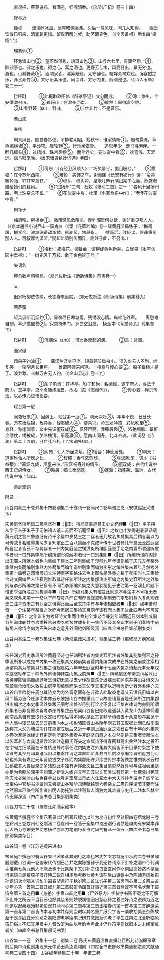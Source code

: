 <!-- { "loadSidebar": true } -->
　　直须把、茱萸遍插，看满座、细嗅清香。（《岁时广记》卷三十四）

　　好事近

　　橄榄
　　潇洒荐冰盘，满座暗惊香集。久后一般风味，问几人知得。　　画堂饮散已归来，清润转更惜。留取酒醒时候，助茗瓯春色。（《全芳备祖》后集四“橄榄”门）

　　瑞鹤仙①

　　环滁皆山也②。望蔚然深秀，琅玡山也③。山行六七里，有翼然泉上④，醉翁亭也。翁之乐也。得之心，寓之酒也。更野芳佳木，风高日出，景无穷也。　　游也。山肴野蔌⑤，酒冽泉香，沸筹觥也。太守醉也。喧哗众宾欢也。况宴酣之乐，非丝非竹⑥，太守乐其乐也。问当时、太守为谁，醉翁是也。（《诗人玉屑》卷二十一）

　　【注释】
　　①此撮取欧阳修《醉翁亭记》文句而成。
　　②滁：滁州，今安徽滁州市。
　　③琅玡山：在滁州西南。
　　④翼然：展翅凌空貌。
　　⑤山肴野蔌（sù）：野味。
　　⑥非丝非竹：不是音乐。

　　蓦山溪

　　春晴

　　朝来风日，陡觉春衫便。翠柳艳明眉，戏秋千、谁家倩盼①。烟匀露洗，草色媚横塘②，平沙软。雕轮转③。行乐闻弦管。　　追思年少，走马寻芳伴。一醉几缠头④，过扬州、珠帘尽卷⑤。而今老矣，花似雾中看⑥，欢喜浅。天涯远。信马归来晚。（唐宋诸贤绝妙词选》卷四）

　　【注释】
　　①倩盼：《诗经卫风硕人》：“巧笑倩兮，美目盼兮。”
　　②横塘：在今苏州西南。
　　③雕轮：美饰之车。谢惠连《长安有狭行》诗：“帟帟雕轮驰，轩轩翠盖舒。”
　　④缠头：缠头彩。是歌儿舞女演出完毕之后，欣赏者赠给她们的丝帛。
　　⑤“过扬州”二句：杜牧《赠别二首》之一：“春风十里扬州路，卷上珠帘总不如。”
　　⑥花似雾中看：杜甫《小寒食舟中作》：“老年花似雾中看。”

　　捣练子

　　梅凋粉，柳摇金①。微雨轻风敛陌尘。厚约深盟何处诉，除非重见那人人。（《京本通俗小说西山一窟鬼》）（《案《花草粹编》卷一载黄庭坚捣练子：“梅凋粉，柳摇金。池塘波暖动游鳞。扇和风、初昼永。　　微雨后，敛轻尘。除非重见那人人。再叙厚约深盟。”疑即此阕别传而异，附注于此，不另出。）

　　【注释】
　　①梅粉：腊梅花。柳摇金：谓柳绽黄色新芽。白居易《永丰访园中垂柳》：“一树春风千万枝，嫩于金色软于丝。”

　　失调名

　　屋角数声鸦噪柳。（郑元佐新注《断肠诗集》前集卷一）

　　又

　　旧家杨柳依依绿，长锁春来庭院。（郑元佐新注《断肠诗集》前集卷九）

　　菩萨蛮

　　轻风袅断沉烟炷①。霏微尽日寒塘雨。残绣没心情。鸟啼花外声。　　离愁难自制。年少乖盟誓②。寂寞掩朱门。罗衣空泪痕。（杨金本《草堂诗余》前集卷下）

　　【注释】
　　①沉烟炷（zhù）：沉水香燃起的烟。
　　②乖：背离。

　　渔家傲

　　题船子钓滩①
　　荡漾生涯身已老。短蓑箬笠扁舟小。深入水云人不到。吟复笑。一轮明月长相照。　　谁谓阿师来问道。一桡直与传心要②。船子踏翻才是了。波渺渺。长鲸万古无人钓。（《金山县志》卷十九）

　　【注释】
　　①船子钓滩：在华亭。船子和尚，名德诚，遂宁府人，得法于药山，至华亭，泛小舟随缘度日，故名（见《高僧传》）。
　　②传心要：禅宗传法，以心传心证悟法要。

　　瑶台第一层

　　阆苑归来①，因醉上、瑶台第一层②。洞天深处③，年年不夜，日日长春。万花妆烂锦，散异香，馥郁留人④。便乘兴，命玉龙吟笛，彩凤吹笙⑤。　　身轻。称逢瑞景，众中先识董双成⑥。佩环声丽，舞腰袅袅⑦，浓艳腾腾。翠屏金缕枕，绣被软，梦冷槐清。乐蓬瀛⑧。愿南山同寿，北斗齐龄。（此词见《诗渊》第二十五册，引自孔凡礼《全宋词补辑》。）

　　【注释】
　　①阆苑：仙人所居之境。②瑶台：神仙居处。
　　③洞天：道家称仙人所居之处。
　　④馥郁：香气浓烈貌。
　　⑤彩凤吹笙：语本《书益稷》：“箫韶九成，凤皇来仪。”形容祝寿时的情形。
　　⑥董双成：古代传说中西王母的侍女。
　　⑦袅袅：细长柔弱貌。
　　⑧蓬瀛：指蓬莱、瀛洲，古代传说中海上仙山。

　　黄庭坚词

附录：

山谷内集三十卷外集十四卷别集二十卷词一卷简尺二卷年谱三卷（安徽巡抚采进本）

宋黄庭坚撰年谱二卷庭坚孙■〈田〉撰庭坚事迹具宋史文苑传■〈田〉字子耕从学于朱子朱子于元佑诸人诋二苏而不诋庭坚■〈田〉之故也叶梦得避暑录话载黄元明之言曰鲁直旧有诗千余篇中岁焚三之二存者无几故名焦尾集其后稍自喜以为可传故复名敝帚集晚岁复刋定止三百八篇而不克成今传于世者尙几千篇云云然庭坚所自定者皆已不存其存者一曰内集庭坚之甥洪炎所编卽庭坚手定之内篇所谓退听堂本者也一曰外集李彤所编所谓邱浚藏本者也一曰别集卽■〈田〉所编所谓内阁抄出宋蜀人所献本者也内集编于建炎二年别集编于淳熙九年年谱则编于庆元五年葢外集继内集而编别集继内外两集而编年谱继别集而编独李彤之编外集未着年月然考外集第十四卷送邓愼思归长沙诗愼字空格注云今上御名是外集亦编于孝宗时也三集皆合诗文同编后人注释则惟取其诗任渊所注之内集卽洪炎所编之内集史容所注之外集则与李彤所编次第已多有不同而李彤编外集之大意犹稍见于史注第一卷溪上吟题下惟史季温所注之别集则与■〈田〉所编别集大有搘拄此则原本与注本不可相无者矣又观外集第十一卷以下四卷诗凡四百有奇皆庭坚晚年删去而李彤附载入者此则任史三注本皆未之有庭坚之诗得此而后全又其中有与年诸相应者■〈田〉编年谱时皆一一分注某年某事之次而今但据三集捡其目则年谱有而本集无故此四卷尢不可废也■〈田〉之年谱专为考证诗文集而作故刻全集必当兼刻年谱而近日刻本则或删节年谱或删并卷次或移易分类以就各体或专刻一集而不及其全此本刻于明嘉靖中前有蜀人徐岱序尙为不失宋本之遗非外间他刻所及焉（四库全书总目集部别集类）

山谷内集注二十卷外集注七卷（两淮盐政采进本）别集注二卷（编修翁方纲家藏本）

宋任渊史容史季温所注黄庭坚诗也任渊所注者内集史容所注者外集其别集则容之孙季温所补以成完书内集一称正集其又称前集者葢内集编次成书在外集之前故注家相承谓内集为前集耳外集之诗起嘉佑六年辛丑庭坚时年十七而内集之诗起元丰元年戊午庭坚时年三十四故外集诸诗转在内集之前黄■〈田〉所编庭坚年诸云山谷以史事待罪陈留偶自编退听堂诗初无意尽去少作胡直孺少汲建炎初帅洪井类山谷诗文为豫章集命汝阳朱敦孺山房李彤编集而洪炎玉父专其事遂以退听为断史容外集序亦云山谷自言欲仿庄周分其诗文为内外篇意固有在非欲去此取彼也谱又云洪氏旧编以古风二篇为首今任渊注本亦云东坡报山谷书推重此二诗故置诸篇首是任渊所注内集卽洪炎编次之本史季温外集跋云细考出处岁月别行诠次不复以旧集古律诗为拘则所谓外集者巳非复原次再考李彤外集跋云彤闻山谷自巴陵取道通城入黄龙山为淸禅师遍阅南昌集自有去取仍改定旧句彤后得本用以是正其言非予诗者五十余篇彤亦尝见于他人集中辄已除去又云前集内木之彬彬诸篇皆山谷晚年删去其去取据此而巳然季温跋称其大父为増注考订在嘉定戊辰后又近十年则上距庭坚之殁已百有十年而外集原本卷次至是始经史容更定则所谓外集者并非庭坚自删之本矣然则是三集者皆赖注本以传耳赵与旹宾退录尝论渊注送舅氏野夫之宣城诗不得春网琴高出典然注本之善不在字句之细琐而在于考核出处时事任注内集史注外集其大纲皆系于目录每条之下使读者考其岁月知其遭际因以推求作诗之本旨此断非数百年后以意编年者所能为何可轻也外集有嘉定元年晋陵钱文子序而内集鄱阳许尹序世传抄本皆佚之惟刘埙水云村冺稿载其大畧目录亦多残缺此本独有尹序全文且三集目录犁然皆具可与注相表里是亦足为希觏矣渊字子渊蜀之新津人绍兴元年乙丑以文艺类试有司第一仕至潼川宪其称天社者新津山名也容字公仪号芗室居士靑衣人仕至太中大夫其孙季温字子威举进士宝佑中官秘书少监渊又尝撰山谷精华录诗赋铭赞六卷杂文二卷自序谓节其要而注之然原本已佚今所传者出明人伪托独此注则昔人谓独为其难者与史氏二注本艺林宝传无异辞焉（四库全书总目集部别集类）

山谷刀笔二十卷（编修汪如藻家藏本）

宋黄庭坚撰庭坚全集已著录此乃所著尺牍也以年为次自初仕至馆职四卷居忧时三卷在黔州三卷戎州七卷荆渚二卷宜州一卷皆于全集中摘出别行者然是编向有宋椠本非后人所为考宋史艺文志杨亿亦以刀笔别行葢当时风气有此一体云（四库全书总目集部别集类存目）

山谷词一卷（江苏巡抚采进本）

宋黄庭坚撰庭坚有山谷集已著录此其别行之本也宋史艺文志载庭坚乐府二卷书录解题则载山谷词一卷盖宋代传刻已合并之矣陈振孙于晁无咎词条下引补之语曰今代词手惟秦七黄九他人不能及也于此集条下又引补之语曰鲁直间作小词固高妙然不是当行家语自是着腔子唱好诗二说自相矛盾考秦七黄九语在后山诗话中乃陈师道撰殆振孙误记欤今观其词如沁园春望远行千秋岁第二首江城子第二首两同心第二首第三首少年心第一首第二首丑奴儿第二首鼓笛令四首好事近第三首皆亵诨不可名状至于鼓笛令第三首之用■〈身差〉字第四首之用■〈尸外豖内〉字皆字书所不载尤不可解不止补之所云不当行已也顾其佳者则妙脱蹊径迥出慧心补之着腔好诗之说颇为近之师道以配秦观殆非定论观其两同心第二首与第三首玉楼春词第一首与第二首醉蓬莱第一首与第二首皆改本与初本并存则当时以其名重片纸只字皆一槩收拾美恶杂陈故至于是是固宜分别观之矣陆游老学庵笔记辨其念奴娇词老子平生江南江北爱听临风笛句俗本不知其用蜀中方音改笛为曲以叶韵今考此本仍作笛字则犹旧本之未经窜乱者矣（四库全书总目集部词曲类）

山谷集十一卷　外集十一卷　别集二卷
陈氏曰黄庭坚鲁直撰江西所刻诗派即豫章前后集中诗也别集者庆元中莆田黄汝嘉増刻（四库全书史部政书类通制之属文献通考卷二百四十四）
山谷编年诗集三十卷　年谱二卷

